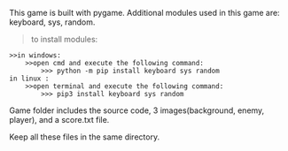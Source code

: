 This game is built with pygame. Additional modules used in this game are: keyboard, sys, random. 


> to install modules: 
	
	>>in windows: 
		>>open cmd and execute the following command: 
			>>> python -m pip install keyboard sys random 
	in linux : 
		>>open terminal and execute the following command: 
			>>> pip3 install keyboard sys random 


Game folder includes the source code, 3 images(background, enemy, player), and a score.txt file. 


Keep all these files in the same directory. 
